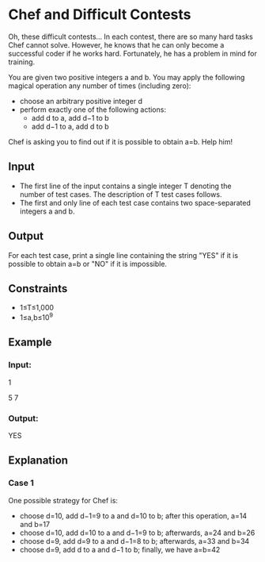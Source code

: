 # Chef and Difficult Contests

Oh, these difficult contests… In each contest, there are so many hard tasks Chef cannot solve. 
However, he knows that he can only become a successful coder if he works hard. Fortunately, he has a problem in mind for training.

You are given two positive integers a and b. You may apply the following magical operation any number of times (including zero):

- choose an arbitrary positive integer d
- perform exactly one of the following actions:
  - add d to a, add d−1 to b
  - add d−1 to a, add d to b

Chef is asking you to find out if it is possible to obtain a=b. Help him!

## Input

- The first line of the input contains a single integer T denoting the number of test cases. The description of T test cases follows.
- The first and only line of each test case contains two space-separated integers a and b.

## Output

For each test case, print a single line containing the string "YES" if it is possible to obtain a=b or "NO" if it is impossible.

## Constraints

- 1≤T≤1,000
- 1≤a,b≤10<sup>9</sup>

## Example

### Input:

1

5 7

### Output:

YES

## Explanation

### Case 1

One possible strategy for Chef is:

- choose d=10, add d−1=9 to a and d=10 to b; after this operation, a=14 and b=17
- choose d=10, add d=10 to a and d−1=9 to b; afterwards, a=24 and b=26
- choose d=9, add d=9 to a and d−1=8 to b; afterwards, a=33 and b=34
- choose d=9, add d to a and d−1 to b; finally, we have a=b=42
